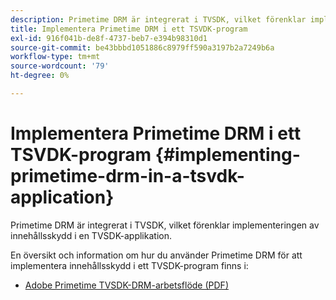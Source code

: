 ```yaml
---
description: Primetime DRM är integrerat i TVSDK, vilket förenklar implementeringen av innehållsskydd i en TVSDK-applikation.
title: Implementera Primetime DRM i ett TSVDK-program
exl-id: 916f041b-de8f-4737-beb7-e394b98310d1
source-git-commit: be43bbbd1051886c8979ff590a3197b2a7249b6a
workflow-type: tm+mt
source-wordcount: '79'
ht-degree: 0%

---
```


# Implementera Primetime DRM i ett TSVDK-program {#implementing-primetime-drm-in-a-tsvdk-application}

Primetime DRM är integrerat i TVSDK, vilket förenklar implementeringen av innehållsskydd i en TVSDK-applikation.

En översikt och information om hur du använder Primetime DRM för att implementera innehållsskydd i ett TVSDK-program finns i:

* [Adobe Primetime TVSDK-DRM-arbetsflöde (PDF)](https://helpx.adobe.com/content/dam/help/en/primetime/drm/drm_tvsdk_drm_workflow.pdf)
